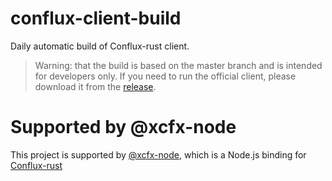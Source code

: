 # conflux-client-build

Daily automatic build of Conflux-rust client.

> Warning: that the build is based on the master branch and is intended for developers only. If you need to run the official client, please download it from the [release](https://github.com/Conflux-Chain/conflux-rust/releases).

# Supported by @xcfx-node

This project is supported by [@xcfx-node](https://github.com/iosh/xcfx-node), which is a Node.js binding for [Conflux-rust](https://github.com/Conflux-Chain/conflux-rust)
